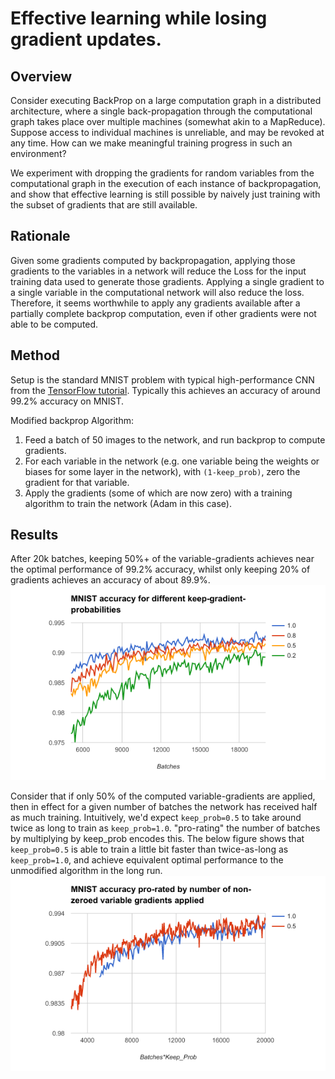 # Effective learning while losing gradient updates.

## Overview

Consider executing BackProp on a large computation graph in a distributed architecture, where a single back-propagation through the computational graph takes place over multiple machines (somewhat akin to a MapReduce). Suppose access to individual machines is unreliable, and may be revoked at any time. How can we make meaningful training progress in such an environment?

We experiment with dropping the gradients for random variables from the computational graph in the execution of each instance of backpropagation, and show that effective learning is still possible by naively just training with the subset of gradients that are still available.

## Rationale

Given some gradients computed by backpropagation, applying those gradients to the variables in a network will reduce the Loss for the input training data used to generate those gradients. Applying a single gradient to a single variable in the computational network will also reduce the loss. Therefore, it seems worthwhile to apply any gradients available after a partially complete backprop computation, even if other gradients were not able to be computed.

## Method

Setup is the standard MNIST problem with typical high-performance CNN from the [TensorFlow tutorial](https://www.tensorflow.org/get_started/mnist/pros). Typically this achieves an accuracy of around 99.2% accuracy on MNIST.

Modified backprop Algorithm:
1. Feed a batch of 50 images to the network, and run backprop to compute gradients.
2. For each variable in the network (e.g. one variable being the weights or biases for some layer in the network), with `(1-keep_prob)`, zero the gradient for that variable.
3. Apply the gradients (some of which are now zero) with a training algorithm to train the network (Adam in this case).

## Results

After 20k batches, keeping 50%+ of the variable-gradients achieves near the optimal performance of 99.2% accuracy, whilst only keeping 20% of gradients achieves an accuracy of about 89.9%.
![Graph of results](results_raw.png)

Consider that if only 50% of the computed variable-gradients are applied, then in effect for a given number of batches the network has received half as much training. Intuitively, we'd expect `keep_prob=0.5` to take around twice as long to train as `keep_prob=1.0`. "pro-rating" the number of batches by multiplying by keep_prob encodes this. The below figure shows that `keep_prob=0.5` is able to train a little bit faster than twice-as-long as `keep_prob=1.0`, and achieve equivalent optimal performance to the unmodified algorithm in the long run.
![Graph of results prorated](results_prorated.png)
